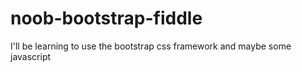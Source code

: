 noob-bootstrap-fiddle
=====================

I'll be learning to use the bootstrap css framework and maybe some javascript
